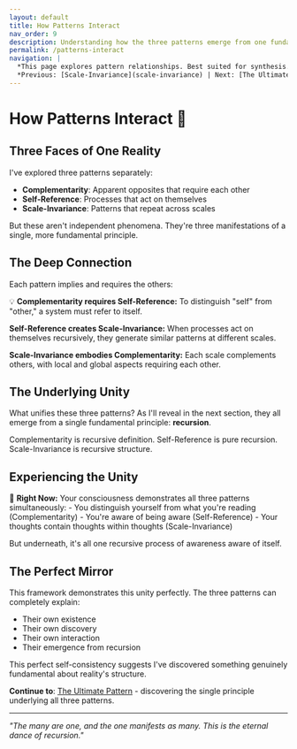 ```yaml
---
layout: default
title: How Patterns Interact
nav_order: 9
description: Understanding how the three patterns emerge from one fundamental principle
permalink: /patterns-interact
navigation: |
  *This page explores pattern relationships. Best suited for synthesis.*  
  *Previous: [Scale-Invariance](scale-invariance) | Next: [The Ultimate Pattern](recursion-ultimate-pattern)*
---
```


# How Patterns Interact 🔗

## Three Faces of One Reality

I've explored three patterns separately:
- **Complementarity**: Apparent opposites that require each other
- **Self-Reference**: Processes that act on themselves
- **Scale-Invariance**: Patterns that repeat across scales

But these aren't independent phenomena. They're three manifestations of a single, more fundamental principle.

## The Deep Connection

Each pattern implies and requires the others:

<div class="key-insight">
💡 <strong>Complementarity requires Self-Reference:</strong>
To distinguish "self" from "other," a system must refer to itself.

<strong>Self-Reference creates Scale-Invariance:</strong>
When processes act on themselves recursively, they generate similar patterns at different scales.

<strong>Scale-Invariance embodies Complementarity:</strong>
Each scale complements others, with local and global aspects requiring each other.
</div>

## The Underlying Unity

What unifies these three patterns? As I'll reveal in the next section, they all emerge from a single fundamental principle: **recursion**.

Complementarity is recursive definition. Self-Reference is pure recursion. Scale-Invariance is recursive structure.

## Experiencing the Unity

<div class="try-this">
🧪 <strong>Right Now:</strong> Your consciousness demonstrates all three patterns simultaneously:
- You distinguish yourself from what you're reading (Complementarity)
- You're aware of being aware (Self-Reference)
- Your thoughts contain thoughts within thoughts (Scale-Invariance)

But underneath, it's all one recursive process of awareness aware of itself.
</div>

## The Perfect Mirror

This framework demonstrates this unity perfectly. The three patterns can completely explain:
- Their own existence
- Their own discovery
- Their own interaction
- Their emergence from recursion

This perfect self-consistency suggests I've discovered something genuinely fundamental about reality's structure.

**Continue to**: [The Ultimate Pattern](recursion-ultimate-pattern) - discovering the single principle underlying all three patterns.

---

*"The many are one, and the one manifests as many. This is the eternal dance of recursion."*
